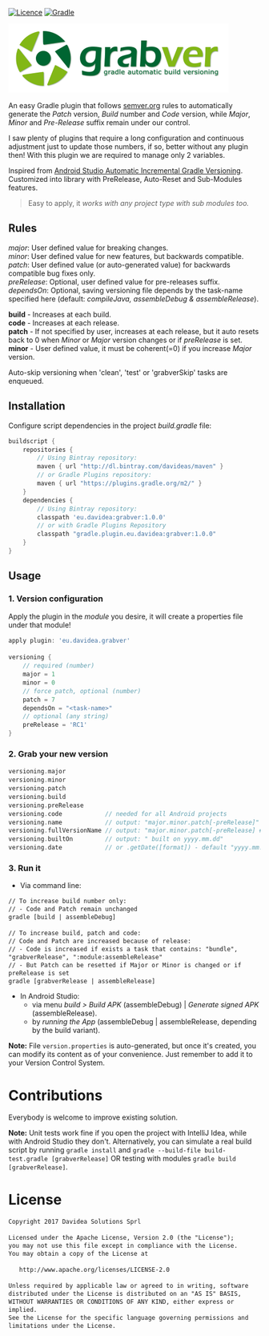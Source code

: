 [![Licence](https://img.shields.io/badge/Licence-Apache2-blue.svg)](http://www.apache.org/licenses/LICENSE-2.0)
[![Gradle](https://img.shields.io/badge/Gradle-Plugin-green.svg)](https://plugins.gradle.org/plugin/eu.davidea.grabver)

<img src="./art/grabver.png">

An easy Gradle plugin that follows [semver.org](http://semver.org/) rules to
automatically generate the _Patch_ version, _Build_ number and _Code_ version, while _Major_,
_Minor_ and _Pre-Release_ suffix remain under our control.

I saw plenty of plugins that require a long configuration and continuous adjustment just to update
those numbers, if so, better without any plugin then! With this plugin we are required to manage
only 2 variables.

Inspired from <a href='https://andreborud.com/android-studio-automatic-incremental-gradle-versioning/'>Android Studio
Automatic Incremental Gradle Versioning</a>. Customized into library with PreRelease, Auto-Reset and Sub-Modules features.</p>

> Easy to apply, it _works with any project type with sub modules too._

## Rules
_major_: User defined value for breaking changes.<br>
_minor_: User defined value for new features, but backwards compatible.<br>
_patch_: User defined value (or auto-generated value) for backwards compatible bug fixes only.<br>
_preRelease_: Optional, user defined value for pre-releases suffix.<br>
_dependsOn_: Optional, saving versioning file depends by the task-name specified here (default: _compileJava, assembleDebug & assembleRelease_).<br>

**build** - Increases at each build.<br>
**code** - Increases at each release.<br>
**patch** - If not specified by user, increases at each release, but it auto resets back to 0 when _Minor_ or _Major_ version changes or if _preRelease_ is set.<br>
**minor** - User defined value, it must be coherent(=0) if you increase _Major_ version.

Auto-skip versioning when 'clean', 'test' or 'grabverSkip' tasks are enqueued.

## Installation
Configure script dependencies in the project _build.gradle_ file:
``` groovy
buildscript {
    repositories {
        // Using Bintray repository:
        maven { url "http://dl.bintray.com/davideas/maven" }
        // or Gradle Plugins repository:
        maven { url "https://plugins.gradle.org/m2/" }
    }
    dependencies {
        // Using Bintray repository:
        classpath 'eu.davidea:grabver:1.0.0'
        // or with Gradle Plugins Repository
        classpath "gradle.plugin.eu.davidea:grabver:1.0.0"
    }
}
```

## Usage
### 1. Version configuration
Apply the plugin in the _module_ you desire, it will create a properties file under that module!
``` groovy
apply plugin: 'eu.davidea.grabver'

versioning {
    // required (number)
    major = 1
    minor = 0
    // force patch, optional (number)
    patch = 7
    dependsOn = "<task-name>"
    // optional (any string)
    preRelease = 'RC1'
}
```

### 2. Grab your new version
``` groovy 
versioning.major
versioning.minor
versioning.patch
versioning.build
versioning.preRelease
versioning.code            // needed for all Android projects
versioning.name            // output: "major.minor.patch[-preRelease]"
versioning.fullVersionName // output: "major.minor.patch[-preRelease] #build built on yyyy.mm.dd"
versioning.builtOn         // output: " built on yyyy.mm.dd"
versioning.date            // or .getDate([format]) - default "yyyy.mm.dd"
```

### 3. Run it
- Via command line:
```
// To increase build number only:
// - Code and Patch remain unchanged
gradle [build | assembleDebug]

// To increase build, patch and code:
// Code and Patch are increased because of release:
// - Code is increased if exists a task that contains: "bundle", "grabverRelease", ":module:assembleRelease"
// - But Patch can be resetted if Major or Minor is changed or if preRelease is set
gradle [grabverRelease | assembleRelease]
```
- In Android Studio:
  - via menu _build > Build APK_ (assembleDebug) | _Generate signed APK_ (assembleRelease).
  - by _running the App_ (assembleDebug | assembleRelease, depending by the build variant).

**Note:** File `version.properties` is auto-generated, but once it's created, you can modify its content
as of your convenience. Just remember to add it to your Version Control System.

# Contributions
Everybody is welcome to improve existing solution.

**Note:** Unit tests work fine if you open the project with IntelliJ Idea, while with Android Studio
they don't. Alternatively, you can simulate a real build script by running `gradle install`
and `gradle --build-file build-test.gradle [grabverRelease]` OR testing with modules `gradle build [grabverRelease]`.

# License

    Copyright 2017 Davidea Solutions Sprl

    Licensed under the Apache License, Version 2.0 (the "License");
    you may not use this file except in compliance with the License.
    You may obtain a copy of the License at

       http://www.apache.org/licenses/LICENSE-2.0

    Unless required by applicable law or agreed to in writing, software
    distributed under the License is distributed on an "AS IS" BASIS,
    WITHOUT WARRANTIES OR CONDITIONS OF ANY KIND, either express or implied.
    See the License for the specific language governing permissions and
    limitations under the License.